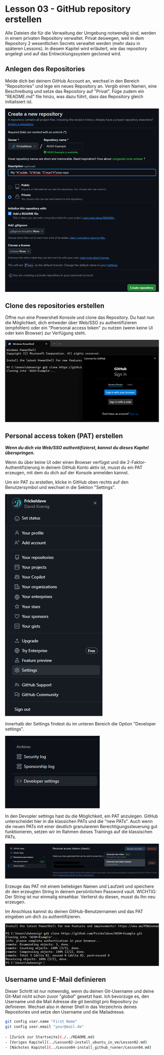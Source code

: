 # Lesson 03 - GitHub repository erstellen

Alle Dateien die für die Verwaltung der Umgebung notwendig sind, werden in einem privaten Repository verwaltet. Privat deswegen, weil in dem Repository 2 wesentlichen Secrets verwaltet werden (mehr dazu in späteren Lessons). In diesem Kapitel wird erläutert, wie das repository angelegt und auf das Entiwcklungssystem gecloned wird.

## Anlegen des Repositories

Melde dich bei deinem GitHub Account an, wechsel in den Bereich "Repositories" und lege ein neues Repository an. Vergib einen Namen, eine Beschreibung und setze das Repository auf "Privat". Füge zudem ein "README.md" file hinzu, was dazu führt, dass das Repository gleich initialisiert ist.

![Create a new repository](./Screenshot%202024-06-07%20125143.png)

## Clone des repositories erstellen

Öffne nun eine Powershell Konsole und clone das Repository. Du hast nun die Möglichkeit, dich entweder über Web/SSO zu authentifizieren (empfohlen) oder ein "Poersonal access token" zu nutzen (wenn keine UI oder kein Browser) zur Verfügung steht.

![Lokaler clone des repositories erzeugen](./Screenshot%202024-06-07%20125959.png)

## Personal access token (PAT) erstellen

***Wenn du dich via Web/SSO authentifizierst, kannst du dieses Kapitel überspringen.***

Wenn du über keine UI oder einen Browser verfügst und die 2-Faktor-Authentifizierung in deinem GitHub Konto aktiv ist, musst du ein PAT erzeugen, mit dem du dich auf der Konsole anmelden kannst.

Um ein PAT zu erstellen, klicke in GitHub oben rechts auf den Benutzersymbol und wechsel in die Sektion "Settings".

![GitHub settings](./Screenshot%202024-06-07%20130105.png)

Innerhalb der Settings findest du im unteren Bereich die Option "Developer settings".

![Developer settings](./Screenshot%202024-06-07%20130156.png)

In den Devopler settings hast du die Möglichkeit, ein PAT anzulegen. GitHub unterscheidet hier in die klassichen PATs und die "new PATs". Auch wenn die neuen PATs mit einer deutlich granulareren Berechtigungssteuerung gut funktionieren, setzen wir im Rahmen dieses Trainings auf die klassischen PATs.

![Generate classic PAT](./Screenshot%202024-06-07%20130234.png)

Erzeuge das PAT mit einem beliebigen Namen und Laufzeit und speichere dir den erzeugten String in deinem persönlichen Password vault. WICHTIG: Der String ist nur einmalig einsehbar. Verlierst du diesen, musst du Ihn neu erzeugen.

Im Anschluss kannst du deinen GitHub-Benutzernamen und das PAT eingeben um dich zu authentifizieren.

![Clone repository](./Screenshot%202024-06-07%20130442.png)

## Username und E-Mail definieren

Dieser Schritt ist nur notwendig, wenn du deinen Git-Username und deine Git-Mail nicht schon zuvor "*global*" gesetzt hast. Ich bevorzuge es, den Username und die Mail Adresse die git benötigt pro Repository zu definieren. Wechsel also in deiner Shell in das Verzeichnis deines Repositories und setze den Username und die Mailadresse.

```bash
git config user.name "First Name"
git config user.email "your@mail.de"

- [Zurück zur Startseite](./../README.md)
- [Voriges Kapitel](../Lesson02-install_ubuntu_in_vm/Lesson02.md)
- [Nächstes Kapitel](../Lesson04-install_github_runner/Lesson04.md)
